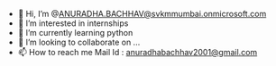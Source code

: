 - 👋 Hi, I’m @ANURADHA.BACHHAV@svkmmumbai.onmicrosoft.com
- 👀 I’m interested in internships
- 🌱 I’m currently learning python
- 💞️ I’m looking to collaborate on ...
- 📫 How to reach me Mail Id : anuradhabachhav2001@gmail.com

<!---
anuradhabachhav200/anuradhabachhav200 is a ✨ special ✨ repository because its `README.md` (this file) appears on your GitHub profile.
You can click the Preview link to take a look at your changes.
--->
